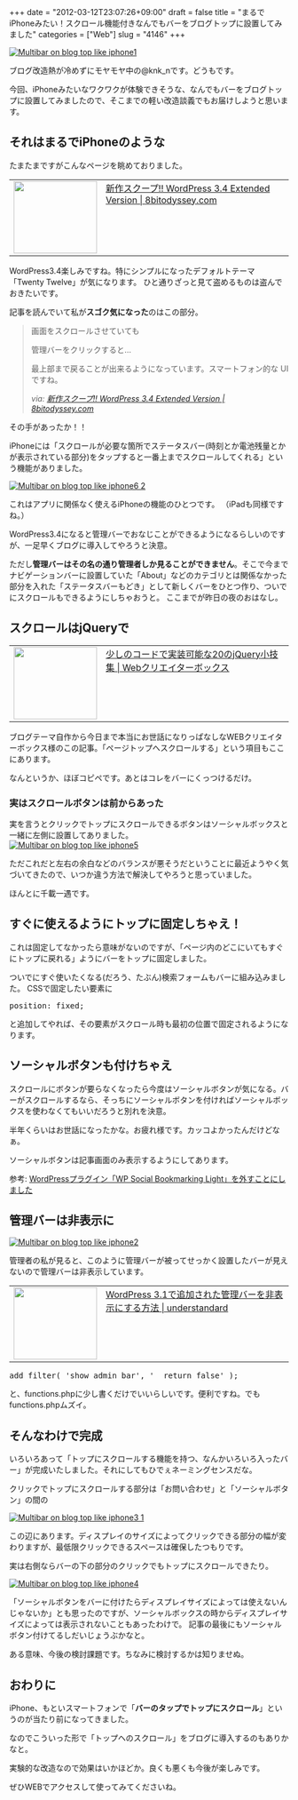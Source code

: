 +++
date = "2012-03-12T23:07:26+09:00"
draft = false
title = "まるでiPhoneみたい！スクロール機能付きなんでもバーをブログトップに設置してみました"
categories = ["Web"]
slug = "4146"
+++

<div class="center"><a href="http://knk-n.com/wp-content/uploads/2012/03/multibar_on_blog_top_like_iphone1.jpg" title="Multibar on blog top like iphone1"><img src="http://knk-n.com/wp-content/uploads/2012/03/multibar_on_blog_top_like_iphone1.jpg" alt="Multibar on blog top like iphone1" title="multibar_on_blog_top_like_iphone1.jpg" /></a></div>

ブログ改造熱が冷めずにモヤモヤ中の@knk_nです。どうもです。

今回、iPhoneみたいなワクワクが体験できそうな、なんでもバーをブログトップに設置してみましたので、そこまでの軽い改造談義でもお届けしようと思います。<!--more--><h2>それはまるでiPhoneのような</h2>
たまたまですがこんなページを眺めておりました。

<table width="100%"><td valign="top" width="150"><a href="http://8bitodyssey.com/archives/3271" target="_blank"><img border="0" src="http://capture.heartrails.com/150x130/shadow?http://8bitodyssey.com/archives/3271" alt="" width="150" height="130" /></a></td><td valign="top"><a href="http://8bitodyssey.com/archives/3271" target="_blank">新作スクープ!! WordPress 3.4 Extended Version | 8bitodyssey.com</a><script type="text/javascript">var url="http://8bitodyssey.com/archives/3271";</script><script src="http://api.b.st-hatena.com/entry.count?url=http://8bitodyssey.com/archives/3271&callback=hatebTxt"></script></td></table>

WordPress3.4楽しみですね。特にシンプルになったデフォルトテーマ「Twenty Twelve」が気になります。
ひと通りざっと見て盗めるものは盗んでおきたいです。

記事を読んでいて私が<strong>スゴク気になった</strong>のはこの部分。

<blockquote cite="http://8bitodyssey.com/archives/3271" title="新作スクープ!! WordPress 3.4 Extended Version | 8bitodyssey.com">
<p><p>画面をスクロールさせていても</p>
<p>管理バーをクリックすると…</p>
<p>最上部まで戻ることが出来るようになっています。スマートフォン的な UI ですね。</p></p>
<cite>via: <a href="http://8bitodyssey.com/archives/3271" target="_blank">新作スクープ!! WordPress 3.4 Extended Version | 8bitodyssey.com</a></cite>
</blockquote>

その手があったか！！

iPhoneには「スクロールが必要な箇所でステータスバー(時刻とか電池残量とかが表示されている部分)をタップすると一番上までスクロールしてくれる」という機能がありました。

<div class="center"><a href="http://knk-n.com/wp-content/uploads/2012/03/multibar_on_blog_top_like_iphone6-2.jpg" title="Multibar on blog top like iphone6 2"><img src="http://knk-n.com/wp-content/uploads/2012/03/multibar_on_blog_top_like_iphone6-2.jpg" alt="Multibar on blog top like iphone6 2" title="multibar_on_blog_top_like_iphone6-2.jpg" /></a></div>

これはアプリに関係なく使えるiPhoneの機能のひとつです。
（iPadも同様ですね。）

WordPress3.4になると管理バーでおなじことができるようになるらしいのですが、一足早くブログに導入してやろうと決意。

ただし<strong>管理バーはその名の通り管理者しか見ることができません</strong>。そこで今までナビゲーションバーに設置していた「About」などのカテゴリとは関係なかった部分を入れた「ステータスバーもどき」として新しくバーをひとつ作り、ついでにスクロールもできるようにしちゃおうと。
ここまでが昨日の夜のおはなし。


<h2>スクロールはjQueryで</h2>
<table width="100%"><td valign="top" width="150"><a href="http://www.webcreatorbox.com/tech/jquery-tips20/" target="_blank"><img border="0" src="http://capture.heartrails.com/150x130/shadow?http://www.webcreatorbox.com/tech/jquery-tips20/" alt="" width="150" height="130" /></a></td><td valign="top"><a href="http://www.webcreatorbox.com/tech/jquery-tips20/" target="_blank">少しのコードで実装可能な20のjQuery小技集 | Webクリエイターボックス</a><script type="text/javascript">var url="http://www.webcreatorbox.com/tech/jquery-tips20/";</script><script src="http://api.b.st-hatena.com/entry.count?url=http://www.webcreatorbox.com/tech/jquery-tips20/&callback=hatebTxt"></script></td></table>

ブログテーマ自作から今日まで本当にお世話になりっぱなしなWEBクリエイターボックス様のこの記事。「ページトップへスクロールする」という項目もここにあります。

なんというか、ほぼコピペです。あとはコレをバーにくっつけるだけ。

<h3>実はスクロールボタンは前からあった</h3>
実を言うとクリックでトップにスクロールできるボタンはソーシャルボックスと一緒に左側に設置してありました。

<div class="center"><a href="http://knk-n.com/wp-content/uploads/2012/03/multibar_on_blog_top_like_iphone5.jpg" title="Multibar on blog top like iphone5"><img src="http://knk-n.com/wp-content/uploads/2012/03/multibar_on_blog_top_like_iphone5.jpg" alt="Multibar on blog top like iphone5" title="multibar_on_blog_top_like_iphone5.jpg" /></a></div>

ただこれだと左右の余白などのバランスが悪そうだということに最近ようやく気づいてきたので、いつか違う方法で解決してやろうと思っていました。

ほんとに千載一遇です。

<h2>すぐに使えるようにトップに固定しちゃえ！</h2>
これは固定してなかったら意味がないのですが、「ページ内のどこにいてもすぐにトップに戻れる」ようにバーをトップに固定しました。

ついでにすぐ使いたくなる(だろう、たぶん)検索フォームもバーに組み込みました。
CSSで固定したい要素に

<pre class="brush: css">
position: fixed;
</pre>

と追加してやれば、その要素がスクロール時も最初の位置で固定されるようになります。

<h2>ソーシャルボタンも付けちゃえ</h2>
スクロールにボタンが要らなくなったら今度はソーシャルボタンが気になる。バーがスクロールするなら、そっちにソーシャルボタンを付ければソーシャルボックスを使わなくてもいいだろうと別れを決意。

半年くらいはお世話になったかな。お疲れ様です。カッコよかったんだけどなぁ。

ソーシャルボタンは記事画面のみ表示するようにしてあります。

<p>参考: <a href="http://knk-n.com/2012/02/26/goodbye_wp-social-bookmarking-light/" target="_blank">WordPressプラグイン「WP Social Bookmarking Light」を外すことにしました</a><script type="text/javascript">var url="http://knk-n.com/2012/02/26/goodbye_wp-social-bookmarking-light/";</script><script src="http://api.b.st-hatena.com/entry.count?url=http://knk-n.com/2012/02/26/goodbye_wp-social-bookmarking-light/&callback=hatebTxt"></script></p>

<h2>管理バーは非表示に</h2>

<div class="center"><a href="http://knk-n.com/wp-content/uploads/2012/03/multibar_on_blog_top_like_iphone2.jpg" title="Multibar on blog top like iphone2"><img src="http://knk-n.com/wp-content/uploads/2012/03/multibar_on_blog_top_like_iphone2.jpg" alt="Multibar on blog top like iphone2" title="multibar_on_blog_top_like_iphone2.jpg" /></a></div>

管理者の私が見ると、このように管理バーが被ってせっかく設置したバーが見えないので管理バーは非表示しています。

<table width="100%"><td valign="top" width="150"><a href="http://www.understandard.net/wordpress/wp021.html" target="_blank"><img border="0" src="http://capture.heartrails.com/150x130/shadow?http://www.understandard.net/wordpress/wp021.html" alt="" width="150" height="130" /></a></td><td valign="top"><a href="http://www.understandard.net/wordpress/wp021.html" target="_blank">WordPress 3.1で追加された管理バーを非表示にする方法 | understandard</a><script type="text/javascript">var url="http://www.understandard.net/wordpress/wp021.html";</script><script src="http://api.b.st-hatena.com/entry.count?url=http://www.understandard.net/wordpress/wp021.html&callback=hatebTxt"></script></td></table>

<pre class="brush: php;">
add_filter( &#039;show_admin_bar&#039;, &#039;__return_false&#039; );
</pre>

と、functions.phpに少し書くだけでいいらしいです。便利ですね。でもfunctions.phpムズイ。

<h2>そんなわけで完成</h2>
いろいろあって「トップにスクロールする機能を持つ、なんかいろいろ入ったバー」が完成いたしました。それにしてもひでぇネーミングセンスだな。

クリックでトップにスクロールする部分は「お問い合わせ」と「ソーシャルボタン」の間の

<div class="center"><a href="http://knk-n.com/wp-content/uploads/2012/03/multibar_on_blog_top_like_iphone3-1.jpg" title="Multibar on blog top like iphone3 1"><img src="http://knk-n.com/wp-content/uploads/2012/03/multibar_on_blog_top_like_iphone3-1.jpg" alt="Multibar on blog top like iphone3 1" title="multibar_on_blog_top_like_iphone3-1.jpg" /></a></div>

この辺にあります。ディスプレイのサイズによってクリックできる部分の幅が変わりますが、最低限クリックできるスペースは確保したつもりです。

実は右側ならバーの下の部分のクリックでもトップにスクロールできたり。

<div class="center"><a href="http://knk-n.com/wp-content/uploads/2012/03/multibar_on_blog_top_like_iphone4.jpg" title="Multibar on blog top like iphone4"><img src="http://knk-n.com/wp-content/uploads/2012/03/multibar_on_blog_top_like_iphone4.jpg" alt="Multibar on blog top like iphone4" title="multibar_on_blog_top_like_iphone4.jpg" /></a></div>

「ソーシャルボタンをバーに付けたらディスプレイサイズによっては使えないんじゃないか」とも思ったのですが、ソーシャルボックスの時からディスプレイサイズによっては表示されないこともあったわけで。
記事の最後にもソーシャルボタン付けてるしだいじょうぶかなと。

ある意味、今後の検討課題です。ちなみに検討するかは知りませぬ。

<h2>おわりに</h2>
iPhone、もといスマートフォンで「<strong>バーのタップでトップにスクロール</strong>」というのが当たり前になってきました。

なのでこういった形で「トップヘのスクロール」をブログに導入するのもありかなと。

実験的な改造なので効果はいかほどか。良くも悪くも今後が楽しみです。

ぜひWEBでアクセスして使ってみてくださいね。
